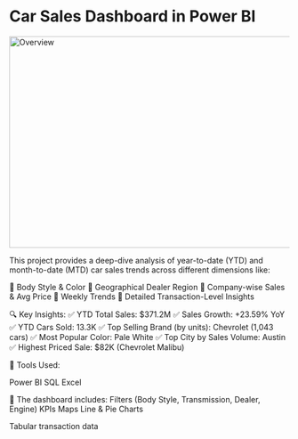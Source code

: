 # Car Sales Dashboard in Power BI
<img width="679" height="380" alt="Overview" src="https://github.com/user-attachments/assets/2f912025-9bf8-4978-b3e1-9613a23b3979" />

This project provides a deep-dive analysis of year-to-date (YTD) and month-to-date (MTD) car sales trends across different dimensions like:

🔹 Body Style & Color
📍 Geographical Dealer Region
🏢 Company-wise Sales & Avg Price
📆 Weekly Trends
🧾 Detailed Transaction-Level Insights

🔍 Key Insights:
✅ YTD Total Sales: $371.2M
✅ Sales Growth: +23.59% YoY
✅ YTD Cars Sold: 13.3K
✅ Top Selling Brand (by units): Chevrolet (1,043 cars)
✅ Most Popular Color: Pale White
✅ Top City by Sales Volume: Austin
✅ Highest Priced Sale: $82K (Chevrolet Malibu)

🧰 Tools Used:

Power BI
SQL
Excel

📌 The dashboard includes:
Filters (Body Style, Transmission, Dealer, Engine)
KPIs
Maps
Line & Pie Charts



Tabular transaction data

